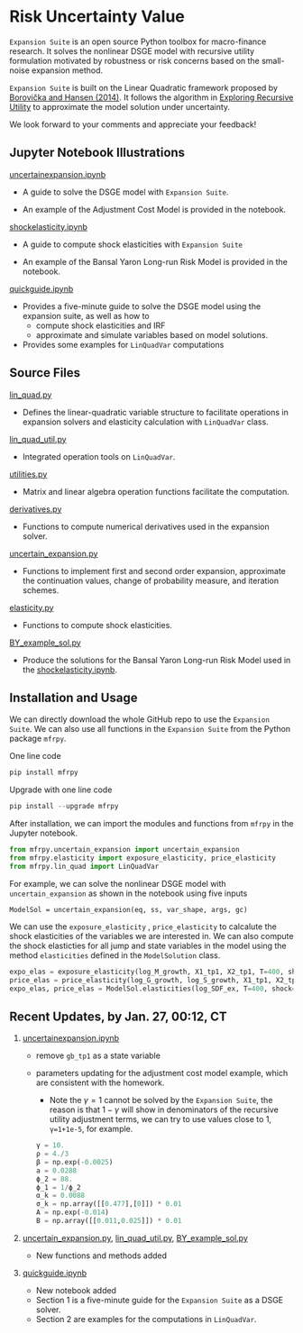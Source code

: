 # Risk Uncertainty Value

`Expansion Suite` is an open source Python toolbox for macro-finance research. It solves the nonlinear DSGE model with recursive utility formulation motivated by robustness or risk concerns based on the small-noise expansion method.



`Expansion Suite` is built on the Linear Quadratic framework proposed by [Borovička and Hansen (2014)](https://larspeterhansen.org/wp-content/uploads/2016/10/Examining-Macroeconomic-Models-through-the-Lens-of-Asset-Pricing.pdf). It follows the algorithm in [Exploring Recursive Utility](https://larspeterhansen.org/class-notes/) to approximate the model solution under uncertainty. 



We look forward to your comments and appreciate your feedback!



## Jupyter Notebook Illustrations

[uncertainexpansion.ipynb](https://github.com/lphansen/RiskUncertaintyValue/blob/main/uncertainexpansion.ipynb)

- A guide to solve the DSGE model with `Expansion Suite`. 

- An example of the Adjustment Cost Model is provided in the notebook.

[shockelasticity.ipynb](https://github.com/lphansen/RiskUncertaintyValue/blob/main/shockelasticity.ipynb)

- A guide to compute shock elasticities with `Expansion Suite` 

- An example of the Bansal Yaron Long-run Risk Model is provided in the notebook.

[quickguide.ipynb](https://github.com/lphansen/RiskUncertaintyValue/blob/main/quickguide.ipynb)

- Provides a five-minute guide to solve the DSGE model using the expansion suite, as well as how to 
  - compute shock elasticities and IRF
  - approximate and simulate variables based on model solutions. 
- Provides some examples for `LinQuadVar` computations



## Source Files

[lin_quad.py](https://github.com/lphansen/RiskUncertaintyValue/blob/main/src/lin_quad.py)
- Defines the linear-quadratic variable structure to facilitate operations in expansion solvers and elasticity calculation with `LinQuadVar` class.

[lin_quad_util.py](https://github.com/lphansen/RiskUncertaintyValue/blob/main/src/lin_quad_util.py)
- Integrated operation tools on `LinQuadVar`.

[utilities.py](https://github.com/lphansen/RiskUncertaintyValue/blob/main/src/utilities.py)
- Matrix and linear algebra operation functions facilitate the computation.

[derivatives.py](https://github.com/lphansen/RiskUncertaintyValue/blob/main/src/derivatives.py)
- Functions to compute numerical derivatives used in the expansion solver.

[uncertain_expansion.py](https://github.com/lphansen/RiskUncertaintyValue/blob/main/src/uncertain_expansion.py)

- Functions to implement first and second order expansion, approximate the continuation values, change of probability measure, and iteration schemes.

[elasticity.py](https://github.com/lphansen/RiskUncertaintyValue/blob/main/src/elasticity.py)
- Functions to compute shock elasticities.

[BY_example_sol.py](https://github.com/lphansen/RiskUncertaintyValue/blob/main/src/BY_example_sol.py)

- Produce the solutions for the Bansal Yaron Long-run Risk Model used in the [shockelasticity.ipynb](https://github.com/lphansen/RiskUncertaintyValue/blob/main/shockelasticity.ipynb).



## Installation and Usage

We can directly download the whole GitHub repo to use the `Expansion Suite`. We can also use all functions in the  `Expansion Suite` from the Python package `mfrpy`.

One line code

```python
pip install mfrpy
```

Upgrade with one line code

```python
pip install --upgrade mfrpy
```

After installation, we can import the modules and functions from `mfrpy` in the Jupyter notebook.

```python
from mfrpy.uncertain_expansion import uncertain_expansion
from mfrpy.elasticity import exposure_elasticity, price_elasticity
from mfrpy.lin_quad import LinQuadVar
```

For example, we can solve the nonlinear DSGE model with `uncertain_expansion` as shown in the notebook using five inputs

```
ModelSol = uncertain_expansion(eq, ss, var_shape, args, gc)
```

We can use the `exposure_elasticity` , `price_elasticity` to calcalute the shock elasticities of the variables we are interested in. We can also compute the shock elasticties for all jump and state variables in the model using the method `elasticities` defined in the `ModelSolution` class.

```python
expo_elas = exposure_elasticity(log_M_growth, X1_tp1, X2_tp1, T=400, shock=0)
price_elas = price_elasticity(log_G_growth, log_S_growth, X1_tp1, X2_tp1, T=400, shock=0)
expo_elas, price_elas = ModelSol.elasticities(log_SDF_ex, T=400, shock=0)
```

 

## Recent Updates, by Jan. 27, 00:12, CT

1. [uncertainexpansion.ipynb](https://github.com/lphansen/RiskUncertaintyValue/blob/main/uncertainexpansion.ipynb)
   - remove `gb_tp1` as a state variable

   - parameters updating for the adjustment cost model example, which are consistent with the homework.

     - Note the $\gamma=1$ cannot be solved by the `Expansion Suite`, the reason is that $1-\gamma$ will show in denominators of the recursive utility adjustment terms, we can try to use values close to $1$, `γ=1+1e-5`, for example.

     ```python
     γ = 10.
     ρ = 4./3
     β = np.exp(-0.0025)
     a = 0.0288
     ϕ_2 = 88.
     ϕ_1 = 1/ϕ_2
     α_k = 0.0088
     σ_k = np.array([[0.477],[0]]) * 0.01
     A = np.exp(-0.014)
     B = np.array([[0.011,0.025]]) * 0.01
     ```

2. [uncertain_expansion.py](https://github.com/lphansen/RiskUncertaintyValue/blob/main/src/uncertain_expansion.py), [lin_quad_util.py](https://github.com/lphansen/RiskUncertaintyValue/blob/main/src/lin_quad_util.py), [BY_example_sol.py](https://github.com/lphansen/RiskUncertaintyValue/blob/main/src/BY_example_sol.py)
   - New functions and methods added

3. [quickguide.ipynb](https://github.com/lphansen/RiskUncertaintyValue/blob/main/quickguide.ipynb)
   - New notebook added
   - Section 1 is a five-minute guide for the `Expansion Suite` as a DSGE solver. 
   - Section 2 are examples for the computations in `LinQuadVar`.


















